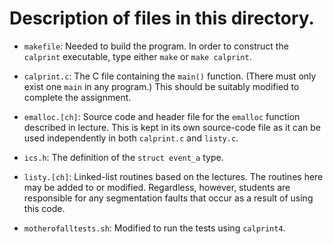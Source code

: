 # Description of files in this directory.


* ```makefile```: Needed to build the program. In order to
construct the ```calprint``` executable, type either ```make``` or
```make calprint```.

* ```calprint.c```: The C file containing the ```main()``` function.
(There must only exist one ```main``` in any program.)  This should be
suitably modified to complete the assignment.

* ```emalloc.[ch]```: Source code and header file for the
```emalloc``` function described in lecture. This is kept in its own
source-code file as it can be used independently in both
```calprint.c``` and ```listy.c```.

* ```ics.h```: The definition of the ```struct event_a``` type.

* ```listy.[ch]```: Linked-list routines based on the lectures. The
routines here may be added to or modified. Regardless, however,
students are responsible for any segmentation faults that occur as a
result of using this code.

* ```motherofalltests.sh```: Modified to run the tests using
```calprint4```.
